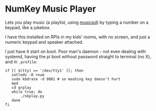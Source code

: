 # NumKey Music Player

Lets you play music (a playlist, using [musicpd](https://www.musicpd.org/)) by typing a number on a keypad, like a jukebox.

I have this installed on RPIs in my kids' rooms, with no screen, and just a numeric keypad and speaker attached.


I just have it start on boot. Poor man's daemon - not even dealing with systemd, having the pi boot without password straight to terminal (no X), and in `.profile`:


```
if [[ $(tty) == '/dev/tty1' ]]; then
   setleds -D +num
   sudo kbdrate -d 9001 # so mashing key doesn't hurt
   mpd
   cd qrplay
   while true; do
       ./nkplay.py
   done
fi
```
